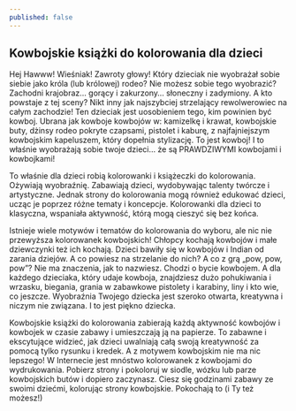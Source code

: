 ```yaml
---
published: false
---
```

## Kowbojskie książki do kolorowania dla dzieci

Hej Hawww! Wieśniak! Zawroty głowy! Który dzieciak nie wyobrażał sobie siebie jako króla (lub królowej) rodeo? Nie możesz sobie tego wyobrazić? Zachodni krajobraz… gorący i zakurzony… słoneczny i zadymiony. A kto powstaje z tej sceny? Nikt inny jak najszybciej strzelający rewolwerowiec na całym zachodzie! Ten dzieciak jest uosobieniem tego, kim powinien być kowboj. Ubrana jak kowboje kowbojów w: kamizelkę i krawat, kowbojskie buty, dżinsy rodeo pokryte czapsami, pistolet i kaburę, z najfajniejszym kowbojskim kapeluszem, który dopełnia stylizację. To jest kowboj! I to właśnie wyobrażają sobie twoje dzieci… że są PRAWDZIWYMI kowbojami i kowbojkami!

To właśnie dla dzieci robią kolorowanki i książeczki do kolorowania. Ożywiają wyobraźnię. Zabawiają dzieci, wydobywając talenty twórcze i artystyczne. Jednak strony do kolorowania mogą również edukować dzieci, ucząc je poprzez różne tematy i koncepcje. Kolorowanki dla dzieci to klasyczna, wspaniała aktywność, którą mogą cieszyć się bez końca.

Istnieje wiele motywów i tematów do kolorowania do wyboru, ale nic nie przewyższa kolorowanek kowbojskich! Chłopcy kochają kowbojów i małe dziewczynki też ich kochają. Dzieci bawiły się w kowbojów i Indian od zarania dziejów. A co powiesz na strzelanie do nich? A co z grą „pow, pow, pow”? Nie ma znaczenia, jak to nazwiesz. Chodzi o bycie kowbojem. A dla każdego dzieciaka, który udaje kowboja, znajdziesz dużo pohukiwania i wrzasku, biegania, grania w zabawkowe pistolety i karabiny, liny i kto wie, co jeszcze. Wyobraźnia Twojego dziecka jest szeroko otwarta, kreatywna i niczym nie związana. I to jest piękno dziecka.

Kowbojskie książki do kolorowania zabierają każdą aktywność kowbojów i kowbojek w czasie zabawy i umieszczają ją na papierze. To zabawne i ekscytujące widzieć, jak dzieci uwalniają całą swoją kreatywność za pomocą tylko rysunku i kredek. A z motywem kowbojskim nie ma nic lepszego! W Internecie jest mnóstwo kolorowanek z kowbojami do wydrukowania. Pobierz strony i pokoloruj w siodle, wózku lub parze kowbojskich butów i dopiero zaczynasz. Ciesz się godzinami zabawy ze swoimi dziećmi, kolorując strony kowbojskie. Pokochają to (i Ty też możesz!)
